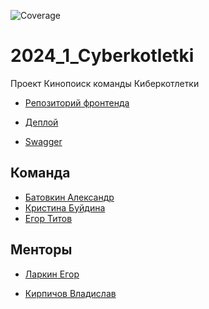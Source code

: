 ![Coverage](https://img.shields.io/endpoint?url=https://raw.githubusercontent.com/go-park-mail-ru/2024_1_Cyberkotletki/BRANCH/coverage.json)
# 2024_1_Cyberkotletki


Проект Кинопоиск команды Киберкотлетки

- [Репозиторий фронтенда](https://github.com/frontend-park-mail-ru/2024_1_Cyberkotletki)

- [Деплой]()

- [Swagger]()

## Команда
- [Батовкин Александр](https://github.com/blackHATred)
- [Кристина Буйдина](https://github.com/KristinaBu)
- [Егор Титов](https://github.com/EGRoBBeRTiT)


## Менторы
- [Ларкин Егор](https://github.com/WhoIsYgim)

- [Кирпичов Владислав](https://github.com/VladislavKirpichov)
